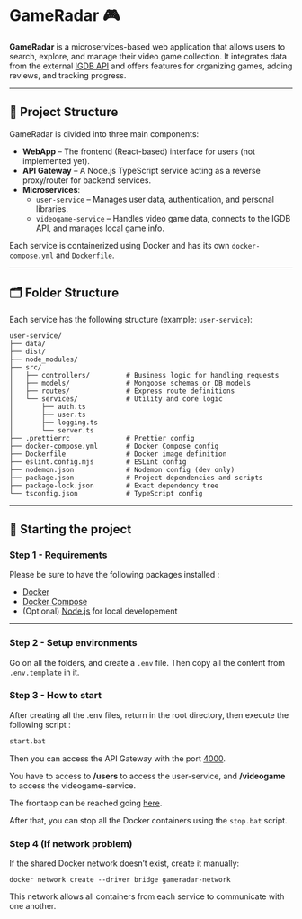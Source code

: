 # GameRadar 🎮

**GameRadar** is a microservices-based web application that allows users to search, explore, and manage their video game collection. It integrates data from the external [IGDB API](https://api-docs.igdb.com/) and offers features for organizing games, adding reviews, and tracking progress.

---

## 🧱 Project Structure

GameRadar is divided into three main components:

- **WebApp** – The frontend (React-based) interface for users (not implemented yet).
- **API Gateway** – A Node.js TypeScript service acting as a reverse proxy/router for backend services.
- **Microservices**:
  - `user-service` – Manages user data, authentication, and personal libraries.
  - `videogame-service` – Handles video game data, connects to the IGDB API, and manages local game info.

Each service is containerized using Docker and has its own `docker-compose.yml` and `Dockerfile`.

---

## 🗂 Folder Structure

Each service has the following structure (example: `user-service`):

```
user-service/
├── data/
├── dist/
├── node_modules/
├── src/
│   ├── controllers/         # Business logic for handling requests
│   ├── models/              # Mongoose schemas or DB models
│   ├── routes/              # Express route definitions
│   └── services/            # Utility and core logic
│       ├── auth.ts
│       ├── user.ts
│       ├── logging.ts
│       └── server.ts
├── .prettierrc              # Prettier config
├── docker-compose.yml       # Docker Compose config
├── Dockerfile               # Docker image definition
├── eslint.config.mjs        # ESLint config
├── nodemon.json             # Nodemon config (dev only)
├── package.json             # Project dependencies and scripts
├── package-lock.json        # Exact dependency tree
└── tsconfig.json            # TypeScript config
```

---

## 🚀 Starting the project

### Step 1 - Requirements

Please be sure to have the following packages installed :

- [Docker](https://www.docker.com/)
- [Docker Compose](https://docs.docker.com/compose/)
- (Optional) [Node.js](https://nodejs.org/) for local developement

---

### Step 2 - Setup environments

Go on all the folders, and create a ```.env``` file. Then copy all the content from ```.env.template``` in it.

### Step 3 - How to start

After creating all the .env files, return in the root directory, then execute the following script :

```bash
start.bat
```

Then you can access the API Gateway with the port [4000](http//localhost:4000).

You have to access to **/users** to access the user-service, and **/videogame** to access the videogame-service.

The frontapp can be reached going [here](http//localhost:4000).

After that, you can stop all the Docker containers using the ```stop.bat``` script.

### Step 4 (If network problem)

If the shared Docker network doesn’t exist, create it manually:

```
docker network create --driver bridge gameradar-network
```

This network allows all containers from each service to communicate with one another.
